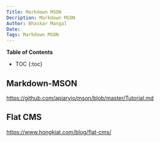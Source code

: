 ```yaml
---
Title: Markdown MSON
Decription: Markdown MSON
Author: Bhaskar Mangal
Date: 
Tags: Markdown MSON
---
```


**Table of Contents**
* TOC
{:toc}


## Markdown-MSON
https://github.com/apiaryio/mson/blob/master/Tutorial.md

## Flat CMS
https://www.hongkiat.com/blog/flat-cms/
